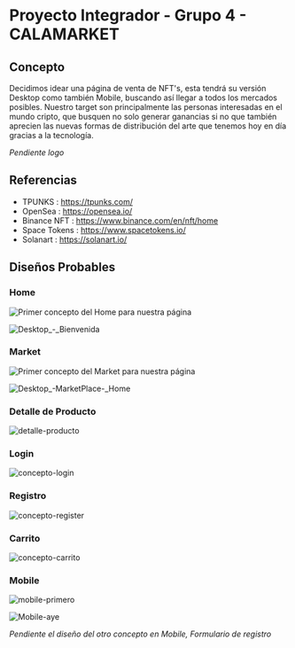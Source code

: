 # Proyecto Integrador - Grupo 4 - CALAMARKET

## Concepto

Decidimos idear una página de venta de NFT's, esta tendrá su versión Desktop como también Mobile, buscando así llegar a todos los mercados posibles. Nuestro target son principalmente las personas interesadas en el mundo cripto, que busquen no solo generar ganancias si no que también aprecien las nuevas formas de distribución del arte que tenemos hoy en día gracias a la tecnología.

*Pendiente logo*

## Referencias

- TPUNKS : https://tpunks.com/
- OpenSea : https://opensea.io/
- Binance NFT : https://www.binance.com/en/nft/home
- Space Tokens : https://www.spacetokens.io/
- Solanart : https://solanart.io/

## Diseños Probables

### Home

![Primer concepto del Home para nuestra página](https://user-images.githubusercontent.com/44672280/137800826-fcb3eb57-9b5e-4516-8fd9-61475358e30b.png)


![Desktop_-_Bienvenida](https://user-images.githubusercontent.com/44672280/137801505-12a8dd62-a6a7-482a-b15e-f6deea384eda.jpg)

### Market

![Primer concepto del Market para nuestra página](https://user-images.githubusercontent.com/44672280/137801000-231490e3-1efa-4866-a7d6-d3a705b50521.png)


![Desktop_-_MarketPlace_-_Home](https://user-images.githubusercontent.com/44672280/137801551-e2b2cd5d-e12f-4888-a8fc-e88c09098fb4.jpg)

### Detalle de Producto

![detalle-producto](https://user-images.githubusercontent.com/44672280/137807512-94898b04-6cce-4ef8-8135-dbaa2dd0217e.png)

### Login

![concepto-login](https://user-images.githubusercontent.com/44672280/138023780-bcb1a61f-3b60-4314-83dc-5ff33c80d87f.png)

### Registro

![concepto-register](https://user-images.githubusercontent.com/44672280/138026642-5ad68341-56cd-4690-a607-8066fa63c9e2.png)

### Carrito

![concepto-carrito](https://user-images.githubusercontent.com/44672280/138023806-e5b7b4f1-d07f-4d5c-9ac7-9ea592a1e20f.png)


### Mobile

![mobile-primero](https://user-images.githubusercontent.com/44672280/138212048-6e57e059-fd9f-433d-8c26-c7d339a057af.png)

![Mobile-aye](https://user-images.githubusercontent.com/44672280/138212104-a94ddd99-c2ce-420d-a57c-202aad28577e.jpg)



*Pendiente el diseño del otro concepto en Mobile, Formulario de registro*

